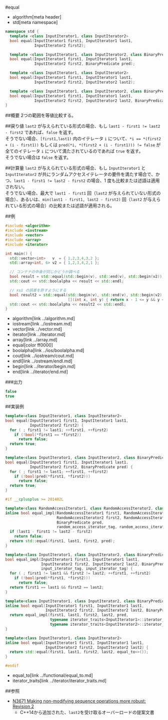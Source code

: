 #equal
* algorithm[meta header]
* std[meta namespace]

```cpp
namespace std {
  template <class InputIterator1, class InputIterator2>
  bool equal(InputIterator1 first1, InputIterator1 last1,
             InputIterator2 first2);

  template <class InputIterator1, class InputIterator2, class BinaryPredicate>
  bool equal(InputIterator1 first1, InputIterator1 last1,
             InputIterator2 first2, BinaryPredicate pred);

  template <class InputIterator1, class InputIterator2>
  bool equal(InputIterator1 first1, InputIterator1 last1,
             InputIterator2 first2, InputIterator2 last2);                          // C++14 から

  template <class InputIterator1, class InputIterator2, class BinaryPredicate>
  bool equal(InputIterator1 first1, InputIterator1 last1,
             InputIterator2 first2, InputIterator2 last2, BinaryPredicate pred);    // C++14 から
}
```

##概要
2つの範囲を等値比較する。


##戻り値
`last2` が与えられている形式の場合、もし `last1 - first1 != last2 - first2` であれば、`false` を返す。  
そうでない場合、`[first1,last1)` 内のイテレータ `i` について、`*i == *(first2 + (i - first1))` もしくは `pred(*i, *(first2 + (i - first1))) != false` が全てのイテレータ `i` について満たされているのであれば `true` を返す。  
そうでない場合は `false` を返す。


##計算量
`last2` が与えられている形式の場合、もし `InputIterator1` と `InputIterator2` が共にランダムアクセスイテレータの要件を満たす場合で、かつ、`last1 - first1 != last2 - first2` の場合、1 度も比較または述語は適用されない。  
そうでない場合、最大で `last1 - first1` 回（`last2` が与えられていない形式の場合）、あるいは、`min(last1 - first1, last2 - first2)` 回（`last2` が与えられている形式の場合）の比較または述語が適用される。


##例
```cpp
#include <algorithm>
#include <iostream>
#include <vector>
#include <array>
#include <iterator>

int main() {
  std::vector<int>   v  = { 1,2,3,4,3,2 };
  std::array<int, 6> v2 = { 1,2,3,4,2,1 };

  // コンテナの中身が同じかどうか調べる
  bool result = std::equal(std::begin(v), std::end(v), std::begin(v2));
  std::cout << std::boolalpha << result << std::endl;

  // x±1 の誤差を許すようにする
  bool result2 = std::equal(std::begin(v), std::end(v), std::begin(v2),
                            [](int x, int y) { return x - 1 <= y && y <= x + 1; });
  std::cout << std::boolalpha << result2 << std::endl;
}
```
* algorithm[link ../algorithm.md]
* iostream[link ../iostream.md]
* vector[link ../vector.md]
* iterator[link ../iterator.md]
* array[link ../array.md]
* equal[color ff0000]
* boolalpha[link ../ios/boolalpha.md]
* cout[link ../iostream/cout.md]
* endl[link ../ostream/endl.md]
* begin[link ../iterator/begin.md]
* end[link ../iterator/end.md]

###出力
```cpp
false
true
```


##実装例
```cpp
template<class InputIterator1, class InputIterator2>
bool equal(InputIterator1 first1, InputIterator1 last1,
           InputIterator2 first2) {
  for ( ; first1 != last1; ++first1, ++first2)
    if (!bool(*first1 == *first2))
      return false;
  return true;
}

template<class InputIterator1, class InputIterator2, class BinaryPredicate>
bool equal(InputIterator1 first1, InputIterator1 last1,
           InputIterator2 first2, BinaryPredicate pred) {
  for ( ; first1 != last1; ++first1, ++first2)
    if (!bool(pred(*first1, *first2)))
      return false;
  return true;
}

#if __cplusplus >= 201402L

template<class RandomAccessIterator1, class RandomAccessIterator2, class BinaryPredicate>
inline bool equal_impl(RandomAccessIterator1 first1, RandomAccessIterator1 last1,
                       RandomAccessIterator2 first2, RandomAccessIterator2 last2,
                       BinaryPredicate pred,
                       random_access_iterator_tag, random_access_iterator_tag) {
  if (last1 - first1 != last2 - first2)
    return false;
  return std::equal(first1, last1, first2, pred);
}

template<class InputIterator1, class InputIterator2, class BinaryPredicate>
bool equal_impl(InputIterator1 first1, InputIterator1 last1,
                InputIterator2 first2, InputIterator2 last2, BinaryPredicate pred,
                input_iterator_tag, input_iterator_tag) {
  for ( ; first1 != last1 && first2 != last2; ++first1, ++first2)
    if (!bool(pred(*first1, *first2)))
      return false;
  return first1 == last1 && first2 == last2;
}

template<class InputIterator1, class InputIterator2, class BinaryPredicate>
inline bool equal(InputIterator1 first1, InputIterator1 last1,
                  InputIterator2 first2, InputIterator2 last2, BinaryPredicate pred) {
  return equal_impl(first1, last1, first2, last2, pred,
                    typename iterator_traits<InputIterator1>::iterator_category(),
                    typename iterator_traits<InputIterator2>::iterator_category());
}

template<class InputIterator1, class InputIterator2>
inline bool equal(InputIterator1 first1, InputIterator1 last1,
                  InputIterator2 first2, InputIterator2 last2) {
  return std::equal(first1, last1, first2, last2, equal_to<>());
}

#endif
```
* equal_to[link ../functional/equal_to.md]
* iterator_traits[link ../iterator/iterator_traits.md]


##参照
- [N3671 Making non-modifying sequence operations more robust: Revision 2](http://www.open-std.org/jtc1/sc22/wg21/docs/papers/2013/n3671.html)
    - C++14から追加された、`last2`を受け取るオーバーロードの提案文書

